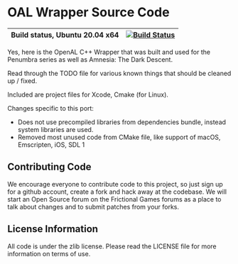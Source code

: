 OAL Wrapper Source Code
=======================

Build status, Ubuntu 20.04 x64 | [![Build Status](https://travis-ci.org/Kristian-Popov/OALWrapper.svg?branch=improvements)](https://travis-ci.org/Kristian-Popov/OALWrapper)
----------------- | ---------------

Yes, here is the OpenAL C++ Wrapper that was built and used for the Penumbra series as well as Amnesia: The Dark Descent.

Read through the TODO file for various known things that should be cleaned up / fixed.

Included are project files for Xcode, Cmake (for Linux).

Changes specific to this port:
* Does not use precompiled libraries from dependencies bundle, instead system libraries are used.
* Removed most unused code from CMake file, like support of macOS, Emscripten, iOS, SDL 1

Contributing Code
-----------------
We encourage everyone to contribute code to this project, so just sign up for a github account, create a fork and hack away at the codebase. We will start an Open Source forum on the Frictional Games forums as a place to talk about changes and to submit patches from your forks.

License Information
-------------------
All code is under the zlib license. Please read the LICENSE file for more information on terms of use.
